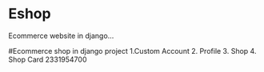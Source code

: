 # Eshop
Ecommerce website in django...

#Ecommerce shop in django project
    1.Custom Account
    2. Profile
    3. Shop
    4. Shop Card
2331954700
